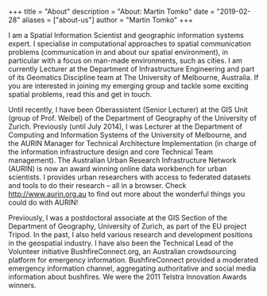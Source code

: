 +++
title = "About"
description = "About: Martin Tomko"
date = "2019-02-28"
aliases = ["about-us"]
author = "Martin Tomko"
+++

I am a Spatial Information Scientist and geographic information systems expert. I specialise in computational approaches to spatial communication problems (communication in and about our spatial environment), in particular with a focus on man-made environments, such as cities. I am currently Lecturer at the Department of Infrastructure Engineering and part of its Geomatics Discipline team at The University of Melbourne, Australia. If you are interested in joining my emerging group and tackle some exciting spatial problems, read this and get in touch.

Until recently, I have been Oberassistent (Senior Lecturer) at the GIS Unit (group of Prof. Weibel) of the Department of Geography of the University of Zurich. Previously (until July 2014), I was  Lecturer at the Department of Computing and Information Systems of the University of Melbourne, and the AURIN Manager for Technical Architecture Implementation (in charge of the information infrastructure design and core Technical Team management). The Australian Urban Research Infrastructure Network (AURIN) is now an award winning online data workbench for urban scientists. I provides urban researchers with access to federated datasets and tools to do their research – all in a browser. Check http://www.aurin.org.au to find out more about the wonderful things you could do with AURIN!

Previously, I was a postdoctoral associate at the GIS Section of the Department of Geography, University of Zurich, as part of the EU project Tripod. In the past, I also held various research and development positions in the geospatial industry. I have also been the Technical Lead of the Volunteer initiative BushfireConnect.org, an Australian crowdsourcing platform for emergency information. BushfireConnect provided a moderated emergency information channel, aggregating authoritative and social media information about bushfires. We were the 2011 Telstra Innovation Awards winners.
